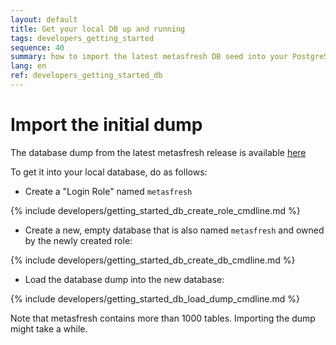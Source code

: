 ```yaml
---
layout: default
title: Get your local DB up and running
tags: developers_getting_started
sequence: 40 
summary: how to import the latest metasfresh DB seed into your PostgreSQL database
lang: en
ref: developers_getting_started_db
---
```


# Import the initial dump

The database dump from the latest metasfresh release is available [here](http://www.metasfresh.com/wp-content/releases/db_seeds/metasfresh_latest.pgdump)

To get it into your local database, do as follows:

* Create a "Login Role" named `metasfresh`

{% include developers/getting_started_db_create_role_cmdline.md %}

* Create a new, empty database that is also named `metasfresh` and owned by the newly created role:

{% include developers/getting_started_db_create_db_cmdline.md %}

* Load the database dump into the new database:

{% include developers/getting_started_db_load_dump_cmdline.md %}

Note that metasfresh contains more than 1000 tables. Importing the dump might take a while.